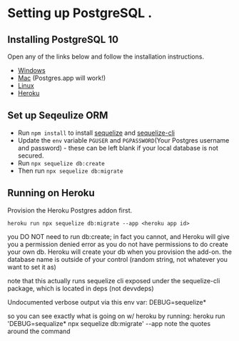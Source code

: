 # Setting up PostgreSQL .

## Installing PostgreSQL 10
Open any of the links below and follow the installation instructions.
- [Windows ](https://www.postgresql.org/download/windows/)
- [Mac](https://www.postgresql.org/download/macosx/) (Postgres.app will work!)
- [Linux](https://www.postgresql.org/download/linux/)
- [Heroku](https://devcenter.heroku.com/articles/heroku-postgresql)

##  Set up Seqeulize ORM
- Run `npm install` to install [sequelize](https://www.npmjs.com/package/sequelize) and [sequelize-cli](https://www.npmjs.com/package/sequelize-cli)
- Update the `env` variable `PGUSER` and `PGPASSWORD`(Your Postgres username and password) - these can be left blank if your local database is not secured.
- Run `npx sequelize db:create`
- Then run `npx sequelize db:migrate`

## Running on Heroku
Provision the Heroku Postgres addon first.

```
heroku run npx sequelize db:migrate --app <heroku app id>
```
you DO NOT need to run db:create; in fact you cannot, and Heroku will give you a permission denied error as you do not have permissions to do create your own db. Heroku will create your db when you provision the add-on. the database name is outside of your control (random string, not whatever you want to set it as)

note that this actually runs sequelize cli exposed under the sequelize-cli package, which is located in deps (not devvdeps)

Undocumented verbose output via this env var:
DEBUG=sequelize* 

so you can see exactly what is going on w/ heroku by running:
heroku run 'DEBUG=sequalize* npx sequelize db:migrate' --app <heroku app id>
note the quotes around the command

